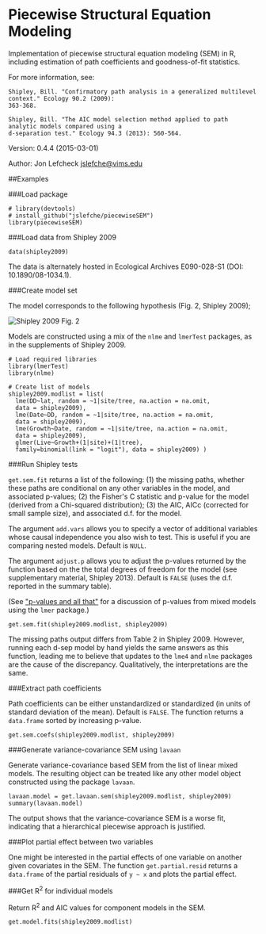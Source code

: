 # Piecewise Structural Equation Modeling

  Implementation of piecewise structural equation modeling (SEM) in R, including estimation of path coefficients and goodness-of-fit statistics. 
  
  For more information, see: 

    Shipley, Bill. "Confirmatory path analysis in a generalized multilevel context." Ecology 90.2 (2009): 
    363-368.

    Shipley, Bill. "The AIC model selection method applied to path analytic models compared using a 
    d-separation test." Ecology 94.3 (2013): 560-564.

Version: 0.4.4 (2015-03-01)

Author: Jon Lefcheck <jslefche@vims.edu>

##Examples

###Load package

```
# library(devtools)
# install_github("jslefche/piecewiseSEM")
library(piecewiseSEM)
```

###Load data from Shipley 2009

```
data(shipley2009)
```
The data is alternately hosted in Ecological Archives E090-028-S1 (DOI: 10.1890/08-1034.1).

###Create model set

The model corresponds to the following hypothesis (Fig. 2, Shipley 2009);

![Shipley 2009 Fig. 2](http://www.esajournals.org/na101/home/literatum/publisher/esa/journals/content/ecol/2009/00129658-90.2/08-1034.1/production/images/large/i0012-9658-90-2-363-f02.jpeg)

Models are constructed using a mix of the `nlme` and `lmerTest` packages, as in the supplements of Shipley 2009. 

```
# Load required libraries
library(lmerTest)
library(nlme)

# Create list of models 
shipley2009.modlist = list(
  lme(DD~lat, random = ~1|site/tree, na.action = na.omit, 
  data = shipley2009),
  lme(Date~DD, random = ~1|site/tree, na.action = na.omit, 
  data = shipley2009),
  lme(Growth~Date, random = ~1|site/tree, na.action = na.omit, 
  data = shipley2009),
  glmer(Live~Growth+(1|site)+(1|tree), 
  family=binomial(link = "logit"), data = shipley2009) )
```


###Run Shipley tests

`get.sem.fit` returns a list of the following:
(1) the missing paths, whether these paths are conditional on any other variables in the model, and associated p-values;
(2) the Fisher's C statistic and p-value for the model (derived from a Chi-squared distribution);
(3) the AIC, AICc (corrected for small sample size), and associated d.f. for the model.

The argument `add.vars` allows you to specify a vector of additional variables whose causal independence you also wish to test. This is useful if you are comparing nested models. Default is `NULL`.

The argument `adjust.p` allows you to adjust the p-values returned by the function based on the the total degrees of freedom for the model (see supplementary material, Shipley 2013). Default is `FALSE` (uses the d.f. reported in the summary table).

(See ["p-values and all that"](https://stat.ethz.ch/pipermail/r-help/2006-May/094765.html) for a discussion of p-values from mixed models using the `lmer` package.)

```
get.sem.fit(shipley2009.modlist, shipley2009)
```

The missing paths output differs from Table 2 in Shipley 2009. However, running each d-sep model by hand yields the same answers as this function, leading me to believe that updates to the `lme4` and `nlme` packages are the cause of the discrepancy. Qualitatively, the interpretations are the same.

###Extract path coefficients

Path coefficients can be either unstandardized or standardized (in units of standard deviation of the mean). Default is `FALSE`. The function returns a `data.frame` sorted by increasing p-value.

```
get.sem.coefs(shipley2009.modlist, shipley2009)
```

###Generate variance-covariance SEM using `lavaan`

Generate variance-covariance based SEM from the list of linear mixed models. The resulting object can be treated like any other model object constructed using the package `lavaan`.

```
lavaan.model = get.lavaan.sem(shipley2009.modlist, shipley2009)
summary(lavaan.model)
```
The output shows that the variance-covariance SEM is a worse fit, indicating that a hierarchical piecewise approach is justified.

###Plot partial effect between two variables

One might be interested in the partial effects of one variable on another given covariates in the SEM. The function `get.partial.resid` returns a `data.frame` of the partial residuals of `y ~ x` and plots the partial effect.

###Get R<sup>2</sup> for individual models 

Return R<sup>2</sup> and AIC values for component models in the SEM.

```
get.model.fits(shipley2009.modlist)
```
